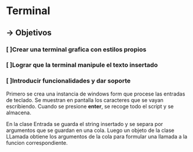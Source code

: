 # Terminal

## -> Objetivos

### [ ]Crear una terminal grafica con estilos propios

### [ ]Lograr que la terminal manipule el texto insertado

### [ ]Introducir funcionalidades y dar soporte

Primero se crea una instancia de windows form que procese las entradas de teclado.
Se muestran en pantalla los caracteres que se vayan escribiendo.
Cuando se presione <strong>enter</strong>, se recoge todo el script y se almacena.

En la clase Entrada se guarda el string insertado y se separa por argumentos que se guardan en una cola.
Luego un objeto de la clase LLamada obtiene los argumentos de la cola para formular una llamada a la funcion correspondiente.
